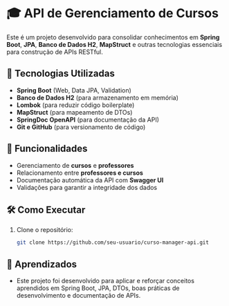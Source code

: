 # 🎓 API de Gerenciamento de Cursos

Este é um projeto desenvolvido para consolidar conhecimentos em **Spring Boot**, **JPA**, **Banco de Dados H2**, **MapStruct** e outras tecnologias essenciais para construção de APIs RESTful.

## 🚀 Tecnologias Utilizadas
- **Spring Boot** (Web, Data JPA, Validation)
- **Banco de Dados H2** (para armazenamento em memória)
- **Lombok** (para reduzir código boilerplate)
- **MapStruct** (para mapeamento de DTOs)
- **SpringDoc OpenAPI** (para documentação da API)
- **Git e GitHub** (para versionamento de código)

## 📌 Funcionalidades
- Gerenciamento de **cursos** e **professores**
- Relacionamento entre **professores e cursos**
- Documentação automática da API com **Swagger UI**
- Validações para garantir a integridade dos dados

## 🛠 Como Executar
1. Clone o repositório:
   ```bash
   git clone https://github.com/seu-usuario/curso-manager-api.git


## 📖 Aprendizados
- Este projeto foi desenvolvido para aplicar e reforçar conceitos aprendidos em Spring Boot, JPA, DTOs, boas práticas de desenvolvimento e documentação de APIs.

